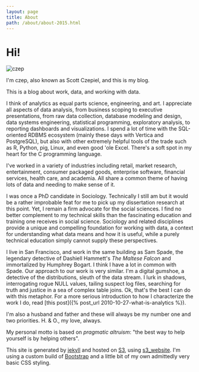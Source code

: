 ```yaml
---
layout: page
title: About
path: /about/about-2015.html
---
```


# Hi!

![czep](/static/img/blog/Scott_Czepiel.png)

I'm czep, also known as Scott Czepiel, and this is my blog.

This is a blog about work, data, and working with data.

I think of analytics as equal parts science, engineering, and art. I appreciate all aspects of data analysis, from business scoping to executive presentations, from raw data collection, database modeling and design, data systems engineering, statistical programming, exploratory analysis, to reporting dashboards and visualizations.  I spend a lot of time with the SQL-oriented RDBMS ecosystem (mainly these days with Vertica and PostgreSQL), but also with other extremely helpful tools of the trade such as R, Python, pig, Linux, and even good 'ole Excel.  There's a soft spot in my heart for the C programming language.

I've worked in a variety of industries including retail, market research, entertainment, consumer packaged goods, enterprise software, financial services, health care, and academia.  All share a common theme of having lots of data and needing to make sense of it.

I was once a PhD candidate in Sociology.  Technically I still am but it would be a rather improbable feat for me to pick up my dissertation research at this point.  Yet, I remain a firm advocate for the social sciences.  I find no better complement to my technical skills than the fascinating education and training one receives in social science.  Sociology and related disciplines provide a unique and compelling foundation for working with data, a context for understanding what data means and how it is useful, while a purely technical education simply cannot supply these perspectives.

I live in San Francisco, and work in the same building as Sam Spade, the legendary detective of Dashiell Hammett's *The Maltese Falcon* and immortalized by Humphrey Bogart.  I think I have a lot in common with Spade.  Our approach to our work is very similar.  I'm a digital gumshoe, a detective of the distributions, sleuth of the data stream.  I lurk in shadows, interrogating rogue NULL values, tailing suspect log files, searching for truth and justice in a sea of complex table joins.  Ok, that's the best I can do with this metaphor.  For a more serious introduction to how I characterize the work I do, read [this post]({% post_url 2010-10-27-what-is-analytics %}).

I'm also a husband and father and these will always be my number one and two priorities.  H. & O., my love, always.

My personal motto is based on *pragmatic altruism*:  "the best way to help yourself is by helping others".

This site is generated by [jekyll](http://jekyllrb.com/) and hosted on [S3](http://aws.amazon.com/s3/), using [s3_website](https://github.com/laurilehmijoki/s3_website).  I'm using a custom build of [Bootstrap](http://getbootstrap.com/) and a little bit of my own admittedly very basic CSS styling.

